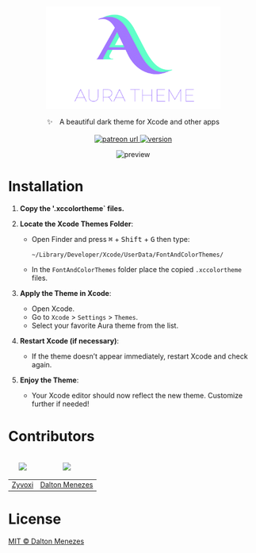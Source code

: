 <p align="center">
  <img src="https://github.com/daltonmenezes/assets/blob/master/images/aura-theme/new-heading.png?raw=true" alt="Aura Theme" width="70%" />
</p>

<p align="center">
✨ A beautiful dark theme for Xcode and other apps
  <br><br>

  <!-- Patreon -->
  <a href="https://www.patreon.com/daltonmenezes">
    <img alt="patreon url" src="https://img.shields.io/badge/support%20on-patreon-1C1E26?style=for-the-badge&labelColor=1C1E26&color=61ffca">
  </a>

  <!-- version -->
  <a href="#">
    <img alt="version" src="https://img.shields.io/badge/version%20-v1.0.0-1C1E26?style=for-the-badge&labelColor=1C1E26&color=61ffca">
  </a>
</p>

<p align="center">
  <img alt="preview" src="https://github.com/daltonmenezes/assets/blob/master/images/aura-theme/aura-xcode-preview.png?raw=true" />
</p>


# Installation

1. **Copy the '.xccolortheme` files.**

2. **Locate the Xcode Themes Folder**:
   - Open Finder and press <kbd>⌘</kbd> + <kbd>Shift</kbd> + <kbd>G</kbd> then type:
     ```bash
     ~/Library/Developer/Xcode/UserData/FontAndColorThemes/
     ```
   - In the `FontAndColorThemes` folder place the copied `.xccolortheme` files.

4. **Apply the Theme in Xcode**:
   - Open Xcode.
   - Go to `Xcode` > `Settings` > `Themes`.
   - Select your favorite Aura theme from the list.

5. **Restart Xcode (if necessary)**:
   - If the theme doesn’t appear immediately, restart Xcode and check again.

6. **Enjoy the Theme**:
   - Your Xcode editor should now reflect the new theme. Customize further if needed!

# Contributors

<table>
  <thead>
    <tr>
      <td valign="bottom">
        <p align="center">
          <a href="https://github.com/zyvoxi">
            <img src="https://github.com/zyvoxi.png?size=100" align="center" />
          </a>
        </p>
      </td>
      <td valign="bottom"><p align="center">
  <a href="https://github.com/daltonmenezes">
    <img src="https://github.com/daltonmenezes.png?size=100" align="center" />
  </a>
</p></td>
    </tr>
  </thead>

  <tbody>
    <tr>
      <td>
        <a href="https://github.com/zyvoxi">Zyvoxi</a>
      </td>
      <td><a href="https://github.com/daltonmenezes">Dalton Menezes</a></td>
    </tr>
  </tbody>
</table>

# License
[MIT © Dalton Menezes](https://github.com/daltonmenezes/aura-theme/blob/main/LICENSE)
